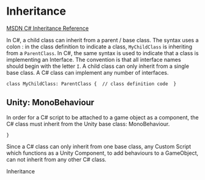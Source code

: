 # Inheritance

[MSDN C# Inheritance Reference](https://msdn.microsoft.com/en-us/library/ms173149.aspx)

In C#, a child class can inherit from a parent / base class.  The syntax uses a colon :  in the class definition to indicate a class, ``MyChildClass`` is inheriting from a ``ParentClass``.  In C#, the same syntax is used to indicate that a class is implementing an Interface.  The convention is that all interface names should begin with the letter `I`.  A child class can only inherit from a single base class.  A C# class can implement any number of interfaces. 

``class MyChildClass: ParentClass {  // class definition code  } ``  


## Unity: MonoBehaviour
In order for a C# script to be attached to a game object as a component, the C# class must inherit from the Unity base class: MonoBehaviour.

``` class myScriptClass: MonoBehaviour{  //class definition code
}
```

Since a C# class can only inherit from one base class, any Custom Script which functions as a Unity Component, to add behaviours to a GameObject, can not inherit from any other C# class.

Inheritance